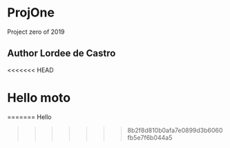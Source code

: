 # ProjOne
Project zero of 2019
## Author Lordee de Castro
<<<<<<< HEAD
# Hello moto
=======
Hello
>>>>>>> 8b2f8d810b0afa7e0899d3b6060fb5e7f6b044a5
